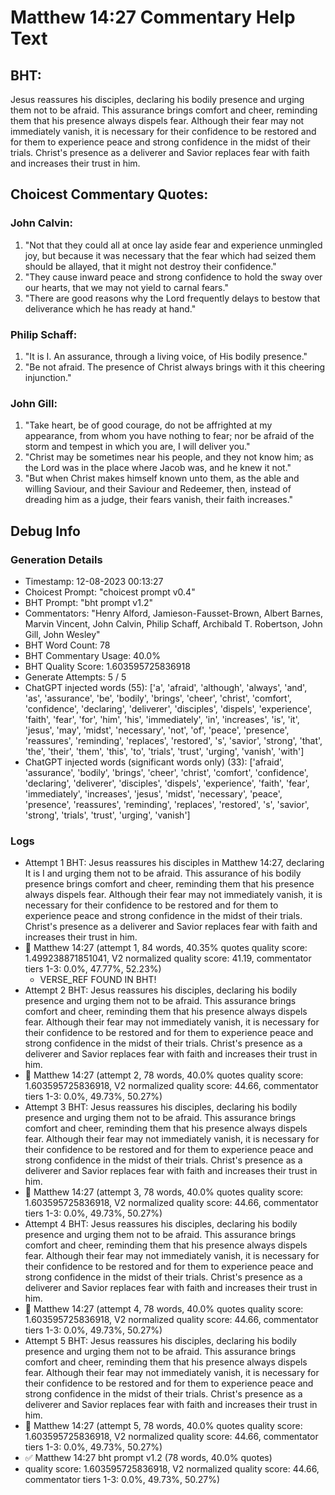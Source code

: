 # Matthew 14:27 Commentary Help Text

## BHT:
Jesus reassures his disciples, declaring his bodily presence and urging them not to be afraid. This assurance brings comfort and cheer, reminding them that his presence always dispels fear. Although their fear may not immediately vanish, it is necessary for their confidence to be restored and for them to experience peace and strong confidence in the midst of their trials. Christ's presence as a deliverer and Savior replaces fear with faith and increases their trust in him.

## Choicest Commentary Quotes:
### John Calvin:
1. "Not that they could all at once lay aside fear and experience unmingled joy, but because it was necessary that the fear which had seized them should be allayed, that it might not destroy their confidence."
2. "They cause inward peace and strong confidence to hold the sway over our hearts, that we may not yield to carnal fears."
3. "There are good reasons why the Lord frequently delays to bestow that deliverance which he has ready at hand."

### Philip Schaff:
1. "It is I. An assurance, through a living voice, of His bodily presence."
2. "Be not afraid. The presence of Christ always brings with it this cheering injunction."

### John Gill:
1. "Take heart, be of good courage, do not be affrighted at my appearance, from whom you have nothing to fear; nor be afraid of the storm and tempest in which you are, I will deliver you." 
2. "Christ may be sometimes near his people, and they not know him; as the Lord was in the place where Jacob was, and he knew it not." 
3. "But when Christ makes himself known unto them, as the able and willing Saviour, and their Saviour and Redeemer, then, instead of dreading him as a judge, their fears vanish, their faith increases."


## Debug Info
### Generation Details
- Timestamp: 12-08-2023 00:13:27
- Choicest Prompt: "choicest prompt v0.4"
- BHT Prompt: "bht prompt v1.2"
- Commentators: "Henry Alford, Jamieson-Fausset-Brown, Albert Barnes, Marvin Vincent, John Calvin, Philip Schaff, Archibald T. Robertson, John Gill, John Wesley"
- BHT Word Count: 78
- BHT Commentary Usage: 40.0%
- BHT Quality Score: 1.603595725836918
- Generate Attempts: 5 / 5
- ChatGPT injected words (55):
	['a', 'afraid', 'although', 'always', 'and', 'as', 'assurance', 'be', 'bodily', 'brings', 'cheer', 'christ', 'comfort', 'confidence', 'declaring', 'deliverer', 'disciples', 'dispels', 'experience', 'faith', 'fear', 'for', 'him', 'his', 'immediately', 'in', 'increases', 'is', 'it', 'jesus', 'may', 'midst', 'necessary', 'not', 'of', 'peace', 'presence', 'reassures', 'reminding', 'replaces', 'restored', 's', 'savior', 'strong', 'that', 'the', 'their', 'them', 'this', 'to', 'trials', 'trust', 'urging', 'vanish', 'with']
- ChatGPT injected words (significant words only) (33):
	['afraid', 'assurance', 'bodily', 'brings', 'cheer', 'christ', 'comfort', 'confidence', 'declaring', 'deliverer', 'disciples', 'dispels', 'experience', 'faith', 'fear', 'immediately', 'increases', 'jesus', 'midst', 'necessary', 'peace', 'presence', 'reassures', 'reminding', 'replaces', 'restored', 's', 'savior', 'strong', 'trials', 'trust', 'urging', 'vanish']

### Logs
- Attempt 1 BHT: Jesus reassures his disciples in Matthew 14:27, declaring It is I and urging them not to be afraid. This assurance of his bodily presence brings comfort and cheer, reminding them that his presence always dispels fear. Although their fear may not immediately vanish, it is necessary for their confidence to be restored and for them to experience peace and strong confidence in the midst of their trials. Christ's presence as a deliverer and Savior replaces fear with faith and increases their trust in him.
- 🔄 Matthew 14:27 (attempt 1, 84 words, 40.35% quotes quality score: 1.499238871851041, V2 normalized quality score: 41.19, commentator tiers 1-3: 0.0%, 47.77%, 52.23%) 
	- VERSE_REF FOUND IN BHT!
- Attempt 2 BHT: Jesus reassures his disciples, declaring his bodily presence and urging them not to be afraid. This assurance brings comfort and cheer, reminding them that his presence always dispels fear. Although their fear may not immediately vanish, it is necessary for their confidence to be restored and for them to experience peace and strong confidence in the midst of their trials. Christ's presence as a deliverer and Savior replaces fear with faith and increases their trust in him.
- 🔄 Matthew 14:27 (attempt 2, 78 words, 40.0% quotes quality score: 1.603595725836918, V2 normalized quality score: 44.66, commentator tiers 1-3: 0.0%, 49.73%, 50.27%)
- Attempt 3 BHT: Jesus reassures his disciples, declaring his bodily presence and urging them not to be afraid. This assurance brings comfort and cheer, reminding them that his presence always dispels fear. Although their fear may not immediately vanish, it is necessary for their confidence to be restored and for them to experience peace and strong confidence in the midst of their trials. Christ's presence as a deliverer and Savior replaces fear with faith and increases their trust in him.
- 🔄 Matthew 14:27 (attempt 3, 78 words, 40.0% quotes quality score: 1.603595725836918, V2 normalized quality score: 44.66, commentator tiers 1-3: 0.0%, 49.73%, 50.27%)
- Attempt 4 BHT: Jesus reassures his disciples, declaring his bodily presence and urging them not to be afraid. This assurance brings comfort and cheer, reminding them that his presence always dispels fear. Although their fear may not immediately vanish, it is necessary for their confidence to be restored and for them to experience peace and strong confidence in the midst of their trials. Christ's presence as a deliverer and Savior replaces fear with faith and increases their trust in him.
- 🔄 Matthew 14:27 (attempt 4, 78 words, 40.0% quotes quality score: 1.603595725836918, V2 normalized quality score: 44.66, commentator tiers 1-3: 0.0%, 49.73%, 50.27%)
- Attempt 5 BHT: Jesus reassures his disciples, declaring his bodily presence and urging them not to be afraid. This assurance brings comfort and cheer, reminding them that his presence always dispels fear. Although their fear may not immediately vanish, it is necessary for their confidence to be restored and for them to experience peace and strong confidence in the midst of their trials. Christ's presence as a deliverer and Savior replaces fear with faith and increases their trust in him.
- 🔄 Matthew 14:27 (attempt 5, 78 words, 40.0% quotes quality score: 1.603595725836918, V2 normalized quality score: 44.66, commentator tiers 1-3: 0.0%, 49.73%, 50.27%)
- ✅ Matthew 14:27 bht prompt v1.2 (78 words, 40.0% quotes)
- quality score: 1.603595725836918, V2 normalized quality score: 44.66, commentator tiers 1-3: 0.0%, 49.73%, 50.27%)